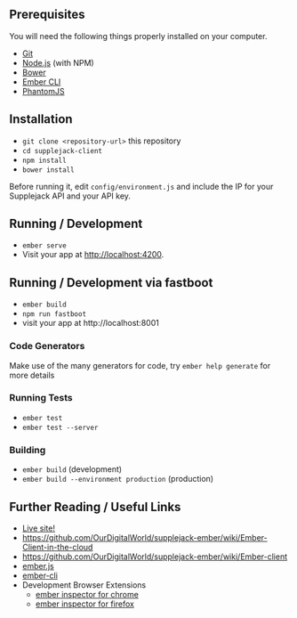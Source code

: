 
## Prerequisites

You will need the following things properly installed on your computer.

* [Git](https://git-scm.com/)
* [Node.js](https://nodejs.org/) (with NPM)
* [Bower](https://bower.io/)
* [Ember CLI](https://ember-cli.com/)
* [PhantomJS](http://phantomjs.org/)

## Installation

* `git clone <repository-url>` this repository
* `cd supplejack-client`
* `npm install`
* `bower install`

Before running it, edit `config/environment.js` and include the IP for
your Supplejack API and your API key.

## Running / Development

* `ember serve`
* Visit your app at [http://localhost:4200](http://localhost:4200).

## Running / Development via fastboot

* `ember build`
* `npm run fastboot`
*  visit your app at http://localhost:8001

### Code Generators

Make use of the many generators for code, try `ember help generate` for more details

### Running Tests

* `ember test`
* `ember test --server`

### Building

* `ember build` (development)
* `ember build --environment production` (production)

## Further Reading / Useful Links
* [Live site!](http://eln-sj4.is.sfu.ca:8001/search)
* https://github.com/OurDigitalWorld/supplejack-ember/wiki/Ember-Client-in-the-cloud
* https://github.com/OurDigitalWorld/supplejack-ember/wiki/Ember-client
* [ember.js](http://emberjs.com/)
* [ember-cli](https://ember-cli.com/)
* Development Browser Extensions
  * [ember inspector for chrome](https://chrome.google.com/webstore/detail/ember-inspector/bmdblncegkenkacieihfhpjfppoconhi)
  * [ember inspector for firefox](https://addons.mozilla.org/en-US/firefox/addon/ember-inspector/)